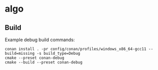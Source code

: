 # algo

## Build
Example debug build commands:

```
conan install . -pr config/conan/profiles/windows_x86_64-gcc11 --build=missing -s build_type=Debug
cmake --preset conan-debug
cmake --build --preset conan-debug
```